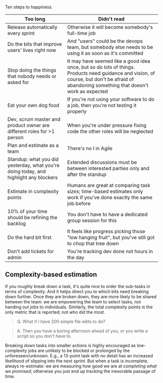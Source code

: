 Ten steps to happiness.

| Too long | Didn't read |
|-|-|
| Release automatically every sprint | Otherwise it will become somebody's full-time job |
| Do the bits that improve users' lives right now | And "users" could be the devops team, but somebody else needs to be using it as soon as it's committed |
| Stop doing the things that nobody needs or asked for | It may have seemed like a good idea once, but so do lots of things. Products need guidance and vision, of course, but don't be afraid of abandoning something that doesn't work as expected |
| Eat your own dog food | If you're not using your software to do a job, then you're not testing it properly |
| Dev, scrum master and product owner are different roles for >1 person | When you're under pressure fixing code the other roles will be neglected |
| Plan and estimate as a team | There's no I in Agile |
| Standup: what you did yesterday, what you're doing today, and highlight any blockers | Extended discussions must be between interested parties only and after the standup |
| Estimate in complexity points | Humans are great at comparing task _sizes_; time-based estimates only work if you've done exactly the same job before |
| 10% of your time should be refining the backlog | You don't have to have a dedicated group session for this |
| Do the hard bit first | It feels like progress picking those "low hanging fruit", but you've still got to chop that tree down |
| Don't add tickets for admin | You're tracking dev done not hours in the day |


<!--
The first rule of Agile: Agile meetings are for discussing work not how to do Agile
-->

## Complexity-based estimation

If you roughly break down a task, it's quite nice to order the sub-tasks in terms of complexity. And it helps direct you to which bits need breaking down further. Once they are broken down, they are more likely to be shared between the team: we are empowering the team to select tasks, not handing out jobs to individuals. Similarly, the total complexity points is the only metric that is reported; not who did the most.

> Q. What if I have 200 simple file edits to do?

> A. Then you have a boring afternoon ahead of you, or you write a script so you don't have to.

Breaking down tasks into smaller actions is highly encouraged as low-complexity jobs are unlikely to be blocked or prolonged by the unforeseen/unknown. E.g., a 13-point task with no detail has an increased likelihood of slipping into the next sprint. But when a task is incomplete, always re-estimate: we are measuring how good we are at _completing what we promised_; otherwise you just end up tracking the inexorable passage of time.
